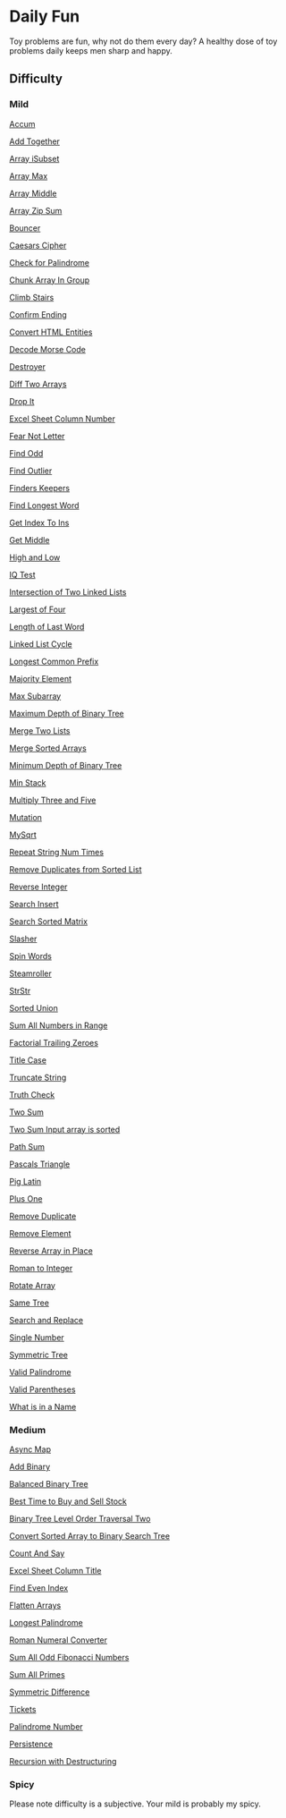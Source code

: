 <h1>Daily Fun</h1>
Toy problems are fun, why not do them every day?
A healthy dose of toy problems daily keeps men sharp and happy.

<h2>Difficulty</h2>

<h3>Mild</h3>
<p><a href="/Accum.js" target="_blank">Accum</a></p>
<p><a href="/Add_Together.js" target="_blank">Add Together</a></p>
<p><a href="/Array_isSubset.js" target="_blank">Array iSubset</a></p>
<p><a href="/Array_Max.js" target="_blank">Array Max</a></p>
<p><a href="/Array_Middle.js" target="_blank">Array Middle</a></p>
<p><a href="/Array_Zip_Sum.js" target="_blank">Array Zip Sum</a></p>
<p><a href="/Bouncer.js" target="_blank">Bouncer</a></p>
<p><a href="/Caesars_Cipher.js" target="_blank">Caesars Cipher</a></p>
<p><a href="/Check_for_Palindromes.js" target="_blank">Check for Palindrome</a><p>
<p><a href="/Chunk_Array_In_Group.js" target="_blank">Chunk Array In Group</a><p>
<p><a href="/Climb_Stairs.js" target="_blank">Climb Stairs</a><p>
<p><a href="/Confirm_Ending.js" target="_blank">Confirm Ending</a></p>
<p><a href="/Convert_HTML_Entities.js" target="_blank">Convert HTML Entities</a></p>
<p><a href="/Decode_Morse_Code.js" target="_blank">Decode Morse Code</a></p>
<p><a href="/Destroyer.js" target="_blank">Destroyer</a></p>
<p><a href="/Diff_Two_Arrays.js" target="_blank">Diff Two Arrays</a></p>
<p><a href="/Drop_It.js" target="_blank">Drop It</a></p>
<p><a href="/Excel_Sheet_Column_Number.js" target="_blank">Excel Sheet Column Number</a></p>
<p><a href="/Fear_Not_Letter.js" target="_blank">Fear Not Letter</a></p>
<p><a href="/Find_Odd.js" target="_blank">Find Odd</a></p>
<p><a href="/Find_Outlier.js" target="_blank">Find Outlier</a></p>
<p><a href="/Finders_Keepers.js" target="_blank">Finders Keepers</a></p>
<p><a href="/Find_Longest_Word.js" target="_blank">Find Longest Word</a></p>
<p><a href="/Get_Index_To_Ins.js" target="_blank">Get Index To Ins </a></p>
<p><a href="/Get_Middle.js" target="_blank">Get Middle</a></p>
<p><a href="/High_and_Low.js" target="_blank">High and Low</a></p>
<p><a href="/IQ_Test.js" target="_blank">IQ Test</a></p>
<p><a href="/Intersection_of_Two_Linked_Lists.js" target="_blank">Intersection of Two Linked Lists</a></p>
<p><a href="/Largest_of_Four.js" target="_blank">Largest of Four</a></p>
<p><a href="/Length_of_Last_Word.js" target="_blank">Length of Last Word</a></p>
<p><a href="/Linked_List_Cycle.js" target="_blank">Linked List Cycle</a></p>
<p><a href="/Longest_Common_Prefix.js" target="_blank">Longest Common Prefix</a></p>
<p><a href="/Majority_Element.js" target="_blank">Majority Element</a></p>
<p><a href="/Max_Subarray.js" target="_blank">Max Subarray</a></p>
<p><a href="/Maximum_Depth_of_Binary_Tree.js" target="_blank">Maximum Depth of Binary Tree</a></p>
<p><a href="/Merge_Two_Lists.js" target="_blank">Merge Two Lists</a></p>
<p><a href="/Merge_Sorted_Arrays.js" target="_blank">Merge Sorted Arrays</a></p>
<p><a href="/Minimum_Depth_of_Binary_Tree.js" target="_blank">Minimum Depth of Binary Tree</a></p>
<p><a href="/Min_Stack.js" target="_blank">Min Stack</a></p>
<p><a href="/Multiply_Three_and_Five.js" target="_blank">Multiply Three and Five</a></p>
<p><a href="/Mutation.js" target="_blank">Mutation</a></p>
<p><a href="/MySqrt.js" target="_blank">MySqrt</a></p>
<p><a href="/Repeat_String_Num_Times.js" target="_blank">Repeat String Num Times</a></p>
<p><a href="/Remove_Duplicates_from_Sorted_List.js" target="_blank">Remove Duplicates from Sorted List</a></p>
<p><a href="/Reverse_Integer.js" target="_blank">Reverse Integer</a></p>
<p><a href="/Search_Insert.js" target="_blank">Search Insert</a></p>
<p><a href="/Search_Sorted_Matrix.js" target="_blank">Search Sorted Matrix</a></p>
<p><a href="/Slasher.js" target="_blank">Slasher</a></p>
<p><a href="/Spin_Words.js" target="_blank">Spin Words</a></p>
<p><a href="/Steamroller.js" target="_blank">Steamroller</a></p>
<p><a href="/StrStr.js" target="_blank">StrStr</a></p>
<p><a href="/Sorted_Union.js" target="_blank">Sorted Union</a></p>
<p><a href="/Sum_All_Numbers_in_Range.js" target="_blank">Sum All Numbers in Range</a></p>
<p><a href="/Factorial_Trailing_Zeroes.js" target="_blank">Factorial Trailing Zeroes</a></p>
<p><a href="/Title_Case.js" target="_blank">Title Case</a></p>
<p><a href="/Truncate_String.js" target="_blank">Truncate String</a></p>
<p><a href="/Truth_Check.js" target="_blank">Truth Check</a></p>
<p><a href="/Two_Sum.js" target="_blank">Two Sum</a></p>
<p><a href="/Two_Sum_Input_array_is_sorted.js" target="_blank">Two Sum Input array is sorted</a></p>
<p><a href="/Path_Sum.js" target="_blank">Path Sum</a></p>
<p><a href="/Pascals_Triangle.js" target="_blank">Pascals Triangle</a></p>
<p><a href="/Pig_Latin.js" target="_blank">Pig Latin</a></p>
<p><a href="/Plus_One.js" target="_blank">Plus One</a></p>
<p><a href="/Remove_Duplicate.js" target="_blank">Remove Duplicate</a></p>
<p><a href="/Remove_Element.js" target="_blank">Remove Element</a></p>
<p><a href="/Reverse_Array_in_Place.js" target="_blank">Reverse Array in Place</a></p>
<p><a href="/Roman_to_Integer.js" target="_blank">Roman to Integer</a></p>
<p><a href="/Rotate_Array.js" target="_blank">Rotate Array</a></p>
<p><a href="/Same_Tree.js" target="_blank">Same Tree</a></p>
<p><a href="/Search_and_Replace.js" target="_blank">Search and Replace</a></p>
<p><a href="/Single_Number.js" target="_blank">Single Number</a></p>
<p><a href="/Symmetric_Tree.js" target="_blank">Symmetric Tree</a></p>
<p><a href="/Valid_Palindrome.js" target="_blank">Valid Palindrome</a></p>
<p><a href="/Valid_Parentheses.js" target="_blank">Valid Parentheses</a></p>
<p><a href="/What_is_in_a_Name.js" target="_blank">What is in a Name</a></p>

<h3>Medium</h3>
<p><a href="/Async_Map.js" target="_blank">Async Map</a></p>
<p><a href="/Add_Binary.js" target="_blank">Add Binary</a></p>
<p><a href="/Balanced_Binary_Tree.js" target="_blank">Balanced Binary Tree</a></p>
<p><a href="/Best_Time_to_Buy_and_Sell_Stock.js" target="_blank">Best Time to Buy and Sell Stock</a></p>
<p><a href="/Binary_Tree_Level_Order_Traversal_Two.js" target="_blank">Binary Tree Level Order Traversal Two</a></p>
<p><a href="/Convert_Sorted_Array_to_Binary_Search_Tree
.js" target="_blank">Convert Sorted Array to Binary Search Tree
</a></p>
<p><a href="/Count_And_Say.js" target="_blank">Count And Say</a></p>
<p><a href="/Excel_Sheet_Column_Title.js" target="_blank">Excel Sheet Column Title</a></p>
<p><a href="/Find_Even_Index.js" target="_blank">Find Even Index</a></p>
<p><a href="/Flatten_Arrays.js" target="_blank">Flatten Arrays</a></p>
<p><a href="/Longest_Palindrome.js" target="_blank">Longest Palindrome</a></p>
<p><a href="/Roman_Numeral_Converter.js" target="_blank">Roman Numeral Converter</a></p>
<p><a href="/Sum_All_Odd_Fibonacci_Numbers.js" target="_blank">Sum All Odd Fibonacci Numbers</a></p>
<p><a href="/Sum_All_Primes.js" target="_blank">Sum All Primes</a></p>
<p><a href="/Symmetric_Difference.js" target="_blank">Symmetric Difference</a></p>
<p><a href="/Tickets.js" target="_blank">Tickets</a></p>
<p><a href="/Palindrome_Number.js" target="_blank">Palindrome Number</a></p>
<p><a href="/Persistence.js" target="_blank">Persistence</a></p>
<p><a href="/Recursion_with_Destructuring.js" target="_blank">Recursion with Destructuring</a></p>

<h3>Spicy</h3>

Please note difficulty is a subjective. Your mild is probably my spicy.
